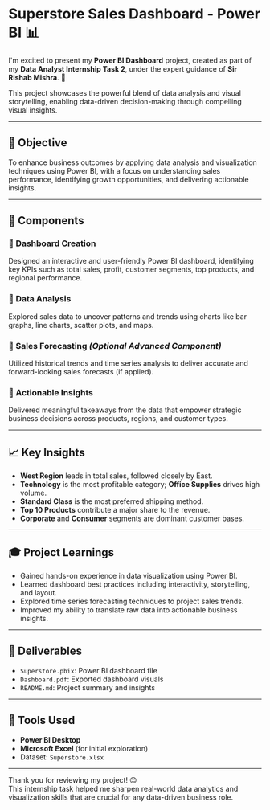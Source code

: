 # Superstore Sales Dashboard - Power BI 📊

I'm excited to present my **Power BI Dashboard** project, created as part of my **Data Analyst Internship Task 2**, under the expert guidance of **Sir Rishab Mishra**. 🚀

This project showcases the powerful blend of data analysis and visual storytelling, enabling data-driven decision-making through compelling visual insights.

---

## 🎯 Objective

To enhance business outcomes by applying data analysis and visualization techniques using Power BI, with a focus on understanding sales performance, identifying growth opportunities, and delivering actionable insights.

---

## 🧩 Components

### 📌 Dashboard Creation
Designed an interactive and user-friendly Power BI dashboard, identifying key KPIs such as total sales, profit, customer segments, top products, and regional performance.

### 📌 Data Analysis
Explored sales data to uncover patterns and trends using charts like bar graphs, line charts, scatter plots, and maps.

### 📌 Sales Forecasting *(Optional Advanced Component)*
Utilized historical trends and time series analysis to deliver accurate and forward-looking sales forecasts (if applied).

### 📌 Actionable Insights
Delivered meaningful takeaways from the data that empower strategic business decisions across products, regions, and customer types.

---

## 📈 Key Insights

- **West Region** leads in total sales, followed closely by East.
- **Technology** is the most profitable category; **Office Supplies** drives high volume.
- **Standard Class** is the most preferred shipping method.
- **Top 10 Products** contribute a major share to the revenue.
- **Corporate** and **Consumer** segments are dominant customer bases.

---

## 🎓 Project Learnings

- Gained hands-on experience in data visualization using Power BI.
- Learned dashboard best practices including interactivity, storytelling, and layout.
- Explored time series forecasting techniques to project sales trends.
- Improved my ability to translate raw data into actionable business insights.

---

## 📁 Deliverables

- `Superstore.pbix`: Power BI dashboard file
- `Dashboard.pdf`: Exported dashboard visuals
- `README.md`: Project summary and insights

---

## 🚀 Tools Used

- **Power BI Desktop**
- **Microsoft Excel** (for initial exploration)
- Dataset: `Superstore.xlsx`

---

Thank you for reviewing my project! 😊  
This internship task helped me sharpen real-world data analytics and visualization skills that are crucial for any data-driven business role.

